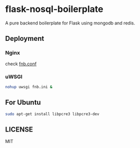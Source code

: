 # flask-nosql-boilerplate
A pure backend boilerplate for Flask using  mongodb and redis.


## Deployment
### Nginx
check [fnb.conf](fnb.conf)

### uWSGI
``` sh
nohup uwsgi fnb.ini &
```


## For Ubuntu
``` sh
sudo apt-get install libpcre3 libpcre3-dev
```

## LICENSE
MIT